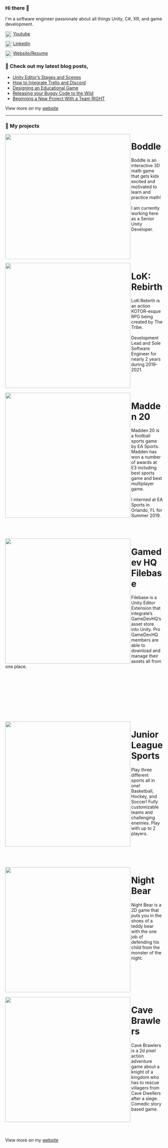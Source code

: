 ### Hi there 👋

I'm a software engineer passionate about all things Unity, C#, XR, and game development.

[<img align="left" width="22px" src="https://cdn4.iconfinder.com/data/icons/social-media-flat-7/64/Social-media_Youtube-512.png"/>Youtube](https://www.youtube.com/channel/UCQNi86EZ55UtBWjI0VCxuhw)

[<img align="left" width="22px" src="https://cdn-icons-png.flaticon.com/512/174/174857.png"/>Linkedin](https://www.linkedin.com/in/samuelarm/)

[<img align="left" width="22px" src="http://samuelarminana.com/favicon.ico"/>Website/Resume](https://samuelarminana.com/)

### 📝 Check out my latest blog posts,
<!-- BLOG-POST-LIST:START -->
- [Unity Editor’s Stages and Scenes](https://samuelarminana.com/index.php/2020/09/28/unity-editors-stages-and-scenes/)
- [How to Integrate Trello and Discord](https://samuelarminana.com/index.php/2020/01/22/how-to-integrate-trello-and-discord/)
- [Designing an Educational Game](https://samuelarminana.com/index.php/2019/11/12/designing-an-educational-game/)
- [Releasing your Buggy Code to the Wild](https://samuelarminana.com/index.php/2019/07/18/releasing-your-buggy-code-to-the-wild/)
- [Beginning a New Project With a Team RIGHT](https://samuelarminana.com/index.php/2019/07/06/beginning-a-new-project-with-a-team-right/)
<!-- BLOG-POST-LIST:END -->
View more on my [website](https://samuelarminana.com/index.php/blog/)

---
### 💾 My projects



<img src="http://samuelarminana.com/u/118ea36a1-2c07-46c8-8e3d-f8a49e0da4a8.png" align="left" width="400px"/> 

# Boddle
Boddle is an interactive 3D math game that gets kids excited and motivated to learn and practice math! 
<br/>
<br/>
I am currently working here as a Senior Unity Developer.
<br/>
<br/>
<br/>
<br/>
<br/>
<br/>


<img src="https://samuelarminana.com/wp-content/uploads/2021/03/Walking.jpg" align="left" width="400px"/> 

# LoK: Rebirth
LoK:Rebirth is an action KOTOR-esque RPG being created by The Tribe.
<br/>
<br/>
Development Lead and Sole Software Engineer for nearly 2 years during 2019-2021.
<br/>
<br/>
<br/>
<br/>


<img src="https://samuelarminana.com/wp-content/uploads/2019/07/mahomes.jpg" align="left" width="400px"/> 

# Madden 20
Madden 20 is a football sports game by EA Sports. Madden has won a number of awards at E3 including best sports game and best multiplayer game.
<br/>
<br/>
I interned at EA Sports in Orlando, FL for Summer 2019.
<br/>
<br/>
<br/>
<br/>


<img src="https://samuelarminana.com/wp-content/uploads/2019/09/home.png" align="left" width="400px"/> 

# Gamedev HQ Filebase
Filebase is a Unity Editor Extension that integrate’s GameDevHQ’s asset store into Unity. Pro GameDevHQ members are able to download and manage their assets all from one place. 
<br/>
<br/>
<br/>
<br/>
<br/>
<br/>
<br/>
<br/>
<br/>
<br/>


<img src="https://samuelarminana.com/wp-content/uploads/2018/11/4-1.jpg" align="left" width="400px"/> 

# Junior League Sports
Play three different sports all in one! Basketball, Hockey, and Soccer! Fully customizable teams and challenging enemies. Play with up to 2 players.
<br/>
<br/>
<br/>
<br/>
<br/>
<br/>


<img src="https://samuelarminana.com/wp-content/uploads/2018/11/3.png" align="left" width="400px"/> 

# Night Bear
Night Bear is a 2D game that puts you in the shoes of a teddy bear with the one job of defending his child from the monster of the night.<br/>
<br/>
<br/>
<br/>
<br/>
<br/>
<br/>

<img src="https://samuelarminana.com/wp-content/uploads/2018/11/ss_205e2ce531240570866bf64c08f0f0ee4889d1dc.600x338.jpg" align="left" width="400px"/> 

# Cave Brawlers
Cave Brawlers is a 2d pixel action adventure game about a knight of a kingdom who has to rescue villagers from Cave Dwellers after a siege. Comedic story based game.<br/>
<br/>
<br/>
<br/>
<br/>

View more on my [website](https://samuelarminana.com/index.php/blog/)

